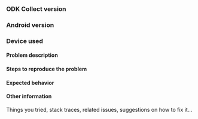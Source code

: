 <!-- 

Thank you for taking the time to report an ODK Collect issue!

This space is for bugs that have clear reproduction steps and expected behavior. For unexpected behavior that is unclear how to address, general usage questions, form design questions, and to ask about the source code, please visit the ODK forum: https://forum.getodk.org

Before filling the template below, visit https://github.com/getodk/collect/issues?q=is%3Aissue and search to see whether your issue was already reported or fixed. If you find a match, comment on it or add a +1 rather than posting a new issue. If you find a problem you know how to fix, submit a pull request. 🎉

Feature suggestions should be described [in the forum Features category](https://forum.getodk.org/c/features) and discussed by the broader user community. Once there is a clear way forward, issues should be filed on the relevant repositories.

-->

### ODK Collect version

### Android version

### Device used

#### Problem description

#### Steps to reproduce the problem

#### Expected behavior

#### Other information 

Things you tried, stack traces, related issues, suggestions on how to fix it...
